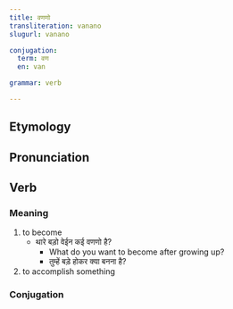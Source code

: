 ```yaml
---
title: वणणो
transliteration: vanano
slugurl: vanano

conjugation: 
  term: वण
  en: van

grammar: verb

---
```

## Etymology

## Pronunciation

## Verb
### Meaning
1. to become
    - थारे बड़ो वेईन कई वणणो है?
        - What do you want to become after growing up?
        - तुम्हें बड़े होकर क्या बनना है?
2. to accomplish something

### Conjugation
<marwari-verb-conjugation :word="conjugation.term" :worden="conjugation.en"></marwari-verb-conjugation>